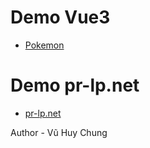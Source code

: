 # Demo Vue3
* [Pokemon](https://chungvh97.github.io/pokemon/)

# Demo pr-lp.net
* [pr-lp.net](https://chungvh97.github.io/pr-lp/)

Author - Vũ Huy Chung
